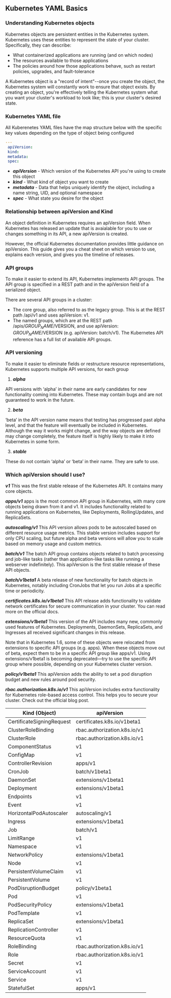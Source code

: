 ## Kubernetes YAML Basics ##

### Understanding Kubernetes objects ###
Kubernetes objects are persistent entities in the Kubernetes system. Kubernetes uses these entities to represent the state of your cluster. Specifically, they can describe:
* What containerized applications are running (and on which nodes)
* The resources available to those applications
* The policies around how those applications behave, such as restart policies, upgrades, and fault-tolerance

A Kubernetes object is a "record of intent"--once you create the object, the Kubernetes system will constantly work to ensure that object exists. By creating an object, you're effectively telling the Kubernetes system what you want your cluster's workload to look like; this is your cluster's desired state.

### Kubernetes YAML file ###
All Kuberenetes YAML files have the map structure below with the specific key values depending on the type of object being configured

```yaml
---
 apiVersion:
 kind:
 metadata:
 spec:
```

* ***apiVersion*** - Which version of the Kubernetes API you're using to create this object
* ***kind*** - What kind of object you want to create
* ***metadata*** - Data that helps uniquely identify the object, including a name string, UID, and optional namespace
* ***spec*** - What state you desire for the object

### Relationship between apiVersion and Kind ###
An object definition in Kubernetes requires an apiVersion field. When Kubernetes has released an update that is avaialable for you to use or changes something in its API, a new apiVersion is created.

However, the official Kubernetes documentation provides little guidance on apiVersion. This guide gives you a cheat sheet on which version to use, explains each version, and gives you the timeline of releases.

### API groups ###
To make it easier to extend its API, Kubernetes implements API groups. The API group is specified in a REST path and in the apiVersion field of a serialized object.

There are several API groups in a cluster:
* The core group, also referred to as the legacy group. This is at the REST path /api/v1 and uses apiVersion: v1.
* The named groups, which are at the REST path /apis/$GROUP_NAME/$VERSION, and use apiVersion: $GROUP_NAME/$VERSION (e.g. apiVersion: batch/v1). The Kubernetes API reference has a full list of available API groups.

### API versioning ###
To make it easier to eliminate fields or restructure resource representations, Kubernetes supports multiple API versions, for each group

1. ***alpha***

API versions with ‘alpha’ in their name are early candidates for new functionality coming into Kubernetes. These may contain bugs and are not guaranteed to work in the future.

2. ***beta***

‘beta’ in the API version name means that testing has progressed past alpha level, and that the feature will eventually be included in Kubernetes. Although the way it works might change, and the way objects are defined may change completely, the feature itself is highly likely to make it into Kubernetes in some form.

3. ***stable***

These do not contain ‘alpha’ or ‘beta’ in their name. They are safe to use.

### Which apiVersion should I use? ###

***v1***
This was the first stable release of the Kubernetes API. It contains many core objects.

***apps/v1***
apps is the most common API group in Kubernetes, with many core objects being drawn from it and v1. It includes functionality related to running applications on Kubernetes, like Deployments, RollingUpdates, and ReplicaSets.

***autoscaling/v1***
This API version allows pods to be autoscaled based on different resource usage metrics. This stable version includes support for only CPU scaling, but future alpha and beta versions will allow you to scale based on memory usage and custom metrics.

***batch/v1***
The batch API group contains objects related to batch processing and job-like tasks (rather than application-like tasks like running a webserver indefinitely). This apiVersion is the first stable release of these API objects.

***batch/v1beta1***
A beta release of new functionality for batch objects in Kubernetes, notably including CronJobs that let you run Jobs at a specific time or periodicity.

***certificates.k8s.io/v1beta1***
This API release adds functionality to validate network certificates for secure communication in your cluster. You can read more on the official docs.

***extensions/v1beta1***
This version of the API includes many new, commonly used features of Kubernetes. Deployments, DaemonSets, ReplicaSets, and Ingresses all received significant changes in this release.

Note that in Kubernetes 1.6, some of these objects were relocated from extensions to specific API groups (e.g. apps). When these objects move out of beta, expect them to be in a specific API group like apps/v1. Using extensions/v1beta1 is becoming deprecated—try to use the specific API group where possible, depending on your Kubernetes cluster version.

***policy/v1beta1***
This apiVersion adds the ability to set a pod disruption budget and new rules around pod security.

***rbac.authorization.k8s.io/v1***
This apiVersion includes extra functionality for Kubernetes role-based access control. This helps you to secure your cluster. Check out the official blog post.


Kind  (Object)             |   	apiVersion
---------------------------|------------------------------------
CertificateSigningRequest  |	certificates.k8s.io/v1beta1
ClusterRoleBinding         |	rbac.authorization.k8s.io/v1
ClusterRole                |	rbac.authorization.k8s.io/v1
ComponentStatus            |	v1
ConfigMap                  |	v1
ControllerRevision         |	apps/v1
CronJob                    |	batch/v1beta1
DaemonSet                  |	extensions/v1beta1
Deployment                 |	extensions/v1beta1
Endpoints                  |	v1
Event                      |	v1
HorizontalPodAutoscaler    |	autoscaling/v1
Ingress                    |	extensions/v1beta1
Job                        |	batch/v1
LimitRange                 |	v1
Namespace                  |	v1
NetworkPolicy              |	extensions/v1beta1
Node                       |	v1
PersistentVolumeClaim      |	v1
PersistentVolume           |	v1
PodDisruptionBudget        |	policy/v1beta1
Pod                        |	v1
PodSecurityPolicy          |	extensions/v1beta1
PodTemplate                |	v1
ReplicaSet                 |	extensions/v1beta1
ReplicationController      |	v1
ResourceQuota              |	v1
RoleBinding                |	rbac.authorization.k8s.io/v1
Role                       |	rbac.authorization.k8s.io/v1
Secret                     |	v1
ServiceAccount             |	v1
Service                    |	v1
StatefulSet                |	apps/v1
